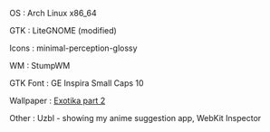 OS
:  Arch Linux x86_64

GTK
:  LiteGNOME (modified)

Icons
:  minimal-perception-glossy

WM
:  StumpWM

GTK Font
:  GE Inspira Small Caps 10

Wallpaper
:  [Exotika part 2](http://dkf.deviantart.com/art/Exotika-part-2-44150125)

Other
:  Uzbl - showing my anime suggestion app, WebKit Inspector

